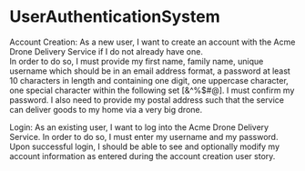 # UserAuthenticationSystem

Account Creation:
As a new user, 
I want to create an account with the Acme Drone Delivery Service if I do not already have one.  
In order to do so, I must provide my first name, family name, unique username which should be in an email address format, a password at least 10 characters in length and containing one digit, one uppercase character, one special character within the following set [&^%$#@]. 
I must confirm my password.
I also need to provide my postal address such that the service can deliver goods to my home via a very big drone.

Login:
As an existing user, I want to log into the Acme Drone Delivery Service. 
In order to do so, I must enter my username and my password. 
Upon successful login, I should be able to see and optionally modify my account information as entered during the account creation user story.
